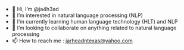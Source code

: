 - 👋 Hi, I’m @ja4h3ad
- 👀 I’m interested in natural language processing (NLP)
- 🌱 I’m currently learning human language technology (HLT) and NLP
- 💞️ I’m looking to collaborate on anything related to natural language processing
- 📫 How to reach me :  jarheadntexas@yahoo.com

<!---
ja4h3ad/ja4h3ad is a ✨ special ✨ repository because its `README.md` (this file) appears on your GitHub profile.
You can click the Preview link to take a look at your changes.
--->
